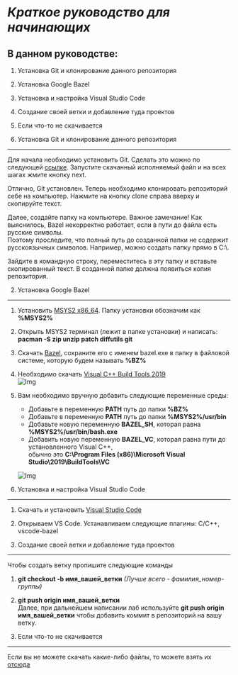 ***Краткое руководство для начинающих***
========================================

В данном руководстве:
---------------------
1. Установка Git и клонирование данного репозитория
2. Установка Google Bazel
3. Установка и настройка Visual Studio Code 
4. Создание своей ветки и добавление туда проектов
5. Если что-то не скачивается

1. Установка Git и клонирование данного репозитория
---------------------------------------------------
Для начала необходимо установить Git. Сделать это можно по
следующей [ссылке](https://git-scm.com/downloads). Запустите
скачанный исполняемый файл и на всех шагах жмите кнопку next.

Отлично, Git установлен. Теперь необходимо клонировать репозиторий cебе на компьютер. Нажмите на кнопку clone справа вверху и скопируйте текст. 

Далее, создайте папку на компьютере. Важное замечание! Как выяснилось, Bazel некорректно работает, если в пути до файла есть русские символы.  
Поэтому проследите, что полный путь до созданной папки не содержит русскоязычных символов. Например, можно создать папку прямо в С:\\.

Зайдите в командную строку, переместитесь в эту папку и вставьте скопированный текст. В созданной папке должна появиться копия репозитория. 


2. Установка Google Bazel
---------------------------
1. Установить [MSYS2 x86_64](http://www.msys2.org/). Папку установки обозначим как **%MSYS2%**
2. Открыть MSYS2 терминал (лежит в папке установки) и написать:	**pacman -S zip unzip patch diffutils git**

3. Скачать [Bazel](https://github.com/bazelbuild/bazel/releases/download/0.27.0/bazel-0.27.0-windows-x86_64.exe), сохраните его
с именем bazel.exe в папку в файловой системе, которую будем называть **%BZ%**
4. Необходимо скачать [Visual C++ Build Tools 2019](https://visualstudio.microsoft.com/ru/thank-you-downloading-visual-studio/?sku=BuildTools&rel=16#)  
![Img](https://bitbucket.org/Nikan1234pro/pictures/raw/master/vcpp.png)
5. Вам необходимо вручную добавить следующие переменные среды:  
	* Добавьте в переменную **PATH** путь до папки **%BZ%**     
	* Добавьте в переменную **PATH** путь до папки **%MSYS2%/usr/bin**     
	* Добавьте новую переменную **BAZEL_SH**, которая равна **%MSYS2%/usr/bin/bash.exe**      
	* Добавить новую переменную **BAZEL_VC**, которая равна пути до установленного Visual C++,     
	обычно это **C:\Program Files (x86)\Microsoft Visual Studio\2019\BuildTools\VC**   
	
	![Img](https://bitbucket.org/Nikan1234pro/pictures/raw/master/path.jpg)

3. Установка и настройка Visual Studio Code
-------------------------------------------
1. Скачать и установить [Visual Studio Code](https://code.visualstudio.com/)
2. Открываем VS Code. Устанавливаем следующие плагины: C/C++, vscode-bazel


4. Создание своей ветки и добавление туда проектов
----------------------------------------------------
Чтобы создать ветку пропишите следующие команды  
1. **git checkout -b имя_вашей_ветки**   *(Лучше всего - фамилия_номер-группы)*  
2. **git push origin имя_вашей_ветки**  
Далее, при дальнейшем написании лаб используйте **git push origin имя_вашей_ветки** чтобы добавить коммит в репозиторий на вашу ветку.  


5. Если что-то не скачивается
-------------------------------
Если вы не можете скачать какие-либо файлы, то можете взять их [отсюда](https://bitbucket.org/Nikan1234pro/fallback/src/master/)